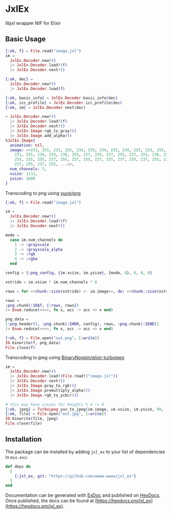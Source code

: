 # JxlEx
libjxl wrapper NIF for Elixir

## Basic Usage
```elixir
{:ok, f} = File.read("image.jxl")
im =
  JxlEx.Decoder.new!()
  |> JxlEx.Decoder.load!(f)
  |> JxlEx.Decoder.next!()
```

```elixir
{:ok, dec} =
  JxlEx.Decoder.new!()
  |> JxlEx.Decoder.load(f)

{:ok, basic_info} = JxlEx.Decoder.basic_info(dec)
{:ok, icc_profile} = JxlEx.Decoder.icc_profile(dec)
{:ok, im} = JxlEx.Decoder.next(dec)
```

```elixir
> JxlEx.Decoder.new!()
  |> JxlEx.Decoder.load!(f)
  |> JxlEx.Decoder.next!()
  |> JxlEx.Image.rgb_to_gray!()
  |> JxlEx.Image.add_alpha!()
%JxlEx.Image{
  animation: nil,
  image: <<233, 255, 233, 255, 234, 255, 234, 255, 234, 255, 233, 255, 232, 255,
    231, 255, 236, 255, 236, 255, 237, 255, 237, 255, 237, 255, 236, 255, 236,
    255, 235, 255, 237, 255, 237, 255, 237, 255, 237, 255, 237, 255, 237, 255,
    237, 255, 237, 255, ...>>,
  num_channels: 2,
  xsize: 1131,
  ysize: 1600
}
```

Transcoding to png using [yuce/png](https://github.com/yuce/png)
```elixir
{:ok, f} = File.read("image.jxl")

im =
  JxlEx.Decoder.new!()
  |> JxlEx.Decoder.load!(f)
  |> JxlEx.Decoder.next!()

mode =
  case im.num_channels do
    1 -> :grayscale
    2 -> :grayscale_alpha
    3 -> :rgb
    4 -> :rgba
  end

config = {:png_config, {im.xsize, im.ysize}, {mode, 8}, 0, 0, 0}

xstride = im.xsize * im.num_channels * 8

rows = for <<chunk::size(xstride) <- im.image>>, do: <<chunk::size(xstride)>>

rows =
:png.chunk(:IDAT, {:rows, rows})
|> Enum.reduce(<<>>, fn x, acc -> acc <> x end)

png_data =
[:png.header(), :png.chunk(:IHDR, config), rows, :png.chunk(:IEND)]
|> Enum.reduce(<<>>, fn x, acc -> acc <> x end)

{:ok, f} = File.open("out.png", [:write])
IO.binwrite(f, png_data)
File.close(f)
```

Transcoding to jpeg using [BinaryNoggin/elixir-turbojpeg](https://github.com/BinaryNoggin/elixir-turbojpeg)
```elixir
im =
  JxlEx.Decoder.new!()
  |> JxlEx.Decoder.load!(File.read!("image.jxl"))
  |> JxlEx.Decoder.next!()
  |> JxlEx.Image.gray_to_rgb!()
  |> JxlEx.Image.premultiply_alpha!()
  |> JxlEx.Image.rgb_to_ycbcr!()

# this may have issues for heights % 4 != 0
{:ok, jpeg} = Turbojpeg.yuv_to_jpeg(im.image, im.xsize, im.ysize, 90, :I444)
{:ok, file} = File.open("out.jpg", [:write])
IO.binwrite(file, jpeg)
File.close(file)
```

## Installation

The package can be installed by adding `jxl_ex` to your list of dependencies in `mix.exs`:

```elixir
def deps do
  [
    {:jxl_ex, git: "https://github.com/wwww-wwww/jxl_ex"}
  ]
end
```

Documentation can be generated with [ExDoc](https://github.com/elixir-lang/ex_doc)
and published on [HexDocs](https://hexdocs.pm). Once published, the docs can
be found at [https://hexdocs.pm/jxl_ex](https://hexdocs.pm/jxl_ex).
